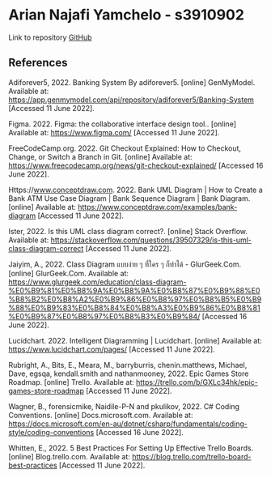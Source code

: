 # Arian Najafi Yamchelo - s3910902
Link to repository [GitHub](https://github.com/rmit-wdt-sp2-2022/s3910902-a1)



## References

Adiforever5, 2022. Banking System By adiforever5. [online] GenMyModel. Available at: <https://app.genmymodel.com/api/repository/adiforever5/Banking-System> [Accessed 11 June 2022].

Figma. 2022. Figma: the collaborative interface design tool.. [online] Available at: <https://www.figma.com/> [Accessed 11 June 2022].

FreeCodeCamp.org. 2022. Git Checkout Explained: How to Checkout, Change, or Switch a Branch in Git. [online] Available at: <https://www.freecodecamp.org/news/git-checkout-explained/> [Accessed 16 June 2022].

Https://www.conceptdraw.com. 2022. Bank UML Diagram | How to Create a Bank ATM Use Case Diagram | Bank Sequence Diagram | Bank Diagram. [online] Available at: <https://www.conceptdraw.com/examples/bank-diagram> [Accessed 11 June 2022].

Ister, 2022. Is this UML class diagram correct?. [online] Stack Overflow. Available at: <https://stackoverflow.com/questions/39507329/is-this-uml-class-diagram-correct> [Accessed 11 June 2022].

Jaiyim, A., 2022. Class Diagram แบบง่าย ๆ ที่ใคร ๆ ก็ทำได้ - GlurGeek.Com. [online] GlurGeek.Com. Available at: <https://www.glurgeek.com/education/class-diagram-%E0%B9%81%E0%B8%9A%E0%B8%9A%E0%B8%87%E0%B9%88%E0%B8%B2%E0%B8%A2%E0%B9%86%E0%B8%97%E0%B8%B5%E0%B9%88%E0%B9%83%E0%B8%84%E0%B8%A3%E0%B9%86%E0%B8%81%E0%B9%87%E0%B8%97%E0%B8%B3%E0%B9%84/> [Accessed 16 June 2022].

Lucidchart. 2022. Intelligent Diagramming | Lucidchart. [online] Available at: <https://www.lucidchart.com/pages/> [Accessed 11 June 2022].

Rubright, A., Bits, E., Meara, M., barryburris, chenin.matthews, Michael, Dave, egsqa, kendall.smith and nathanmooney, 2022. Epic Games Store Roadmap. [online] Trello. Available at: <https://trello.com/b/GXLc34hk/epic-games-store-roadmap> [Accessed 11 June 2022].

Wagner, B., forensicmike, Naidile-P-N and pkulikov, 2022. C# Coding Conventions. [online] Docs.microsoft.com. Available at: <https://docs.microsoft.com/en-au/dotnet/csharp/fundamentals/coding-style/coding-conventions> [Accessed 16 June 2022].

Whitten, E., 2022. 5 Best Practices For Setting Up Effective Trello Boards. [online] Blog.trello.com. Available at: <https://blog.trello.com/trello-board-best-practices> [Accessed 11 June 2022].






